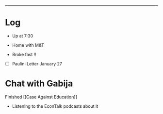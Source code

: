 

---

# Log

- Up at 7:30 

- Home with M&T

- Broke fast !!

- [ ] Paulini Letter January 27

# Chat with Gabija 

Finished [[Case Against Education]]
- Listening to the EconTalk podcasts about it

